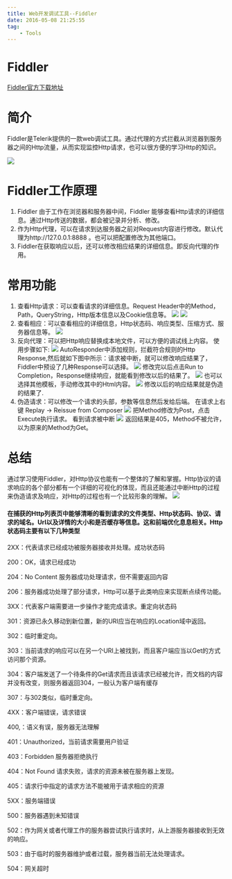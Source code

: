 ```yaml
---
title: Web开发调试工具--Fiddler
date: 2016-05-08 21:25:55
tag: 
    - Tools
---
```

# Fiddler
<a href="http://www.telerik.com/fiddler">Fiddler官方下载地址</a>

# 简介

Fiddler是Telerik提供的一款web调试工具。通过代理的方式拦截从浏览器到服务器之间的Http流量，从而实现监控Http请求，也可以很方便的学习Http的知识。

![](../content/1.jpg)

# Fiddler工作原理


1. Fiddler 由于工作在浏览器和服务器中间，Fiddler 能够查看Http请求的详细信息。通过Http传送的数据，都会被记录并分析、修改。
2. 作为Http代理，可以在请求到达服务器之前对Request内容进行修改。默认代理为http://127.0.0.1:8888 。也可以把配置修改为其他端口。
3.	Fiddler在获取响应以后，还可以修改相应结果的详细信息。即反向代理的作用。

# 常用功能

1. 查看Http请求：可以查看请求的详细信息。Request Header中的Method，Path，QueryString，Http版本信息以及Cookie信息等。
![](../content/2.png)
![](../content/3.png)
2.	查看相应：可以查看相应的详细信息，Http状态码、响应类型、压缩方式、服务器信息等。
![](../content/4.png)
3.	反向代理：可以把Http响应替换成本地文件，可以方便的调试线上内容。
使用步骤如下:
![](../content/5.png)
AutoResponder中添加规则，拦截符合规则的Http Response,然后就如下图中所示：请求被中断，就可以修改响应结果了，Fiddler中预设了几种Response可以选择。
![](../content/6.png)
修改完以后点击Run to Completion，Response继续响应，就能看到修改以后的结果了。
![](../content/7.png)
也可以选择其他模板，手动修改其中的Html内容。
![](../content/8.png)
修改以后的响应结果就是伪造的结果了.
4.	伪造请求：可以修改一个请求的头部，参数等信息然后发给后端。
在请求上右键 Replay -> Reissue from Composer
![](../content/9.png)
把Method修改为Post，点击Execute执行请求。
看到请求被中断
![](../content/10.png)
返回结果是405，Method不被允许，以为原来的Method为Get。
# 总结
通过学习使用Fiddler，对Http协议也能有一个整体的了解和掌握。Http协议的请求响应的各个部分都有一个详细的可视化的体现，而且还能通过中断Http的过程来伪造请求及响应，对Http的过程也有一个比较形象的理解。
![](../content/11.png)
#### 在捕获的Http列表页中能够清晰的看到请求的文件类型、Http状态码、协议、请求的域名。Url以及详情的大小和是否缓存等信息。这和前端优化息息相关。Http状态码主要有以下几种类型
2XX：代表请求已经成功被服务器接收并处理。成功状态码<p>
200：OK，请求已经成功<p>
204：No Content 服务器成功处理请求，但不需要返回内容<p>
206：服务器成功处理了部分请求，Http可以基于此类响应来实现断点续传功能。<p>
3XX：代表客户端需要进一步操作才能完成请求。重定向状态码<p>
301：资源已永久移动到新位置，新的URI应当在响应的Location域中返回。<p>
302：临时重定向。<p>
303：当前请求的响应可以在另一个URI上被找到，而且客户端应当以Get的方式访问那个资源。<p>
304：客户端发送了一个待条件的Get请求而且该请求已经被允许，而文档的内容并没有改变，则服务器返回304，一般认为客户端有缓存<p>
307：与302类似，临时重定向。<p>
4XX：客户端错误，请求错误<p>
400,：语义有误，服务器无法理解<p>
401：Unauthorized，当前请求需要用户验证<p>
403：Forbidden 服务器拒绝执行<p>
404：Not Found 请求失败，请求的资源未被在服务器上发现。<p>
405：请求行中指定的请求方法不能被用于请求相应的资源<p>
5XX：服务端错误<p>
500：服务器遇到未知错误<p>
502：作为网关或者代理工作的服务器尝试执行请求时，从上游服务器接收到无效的响应。<p>
503：由于临时的服务器维护或者过载，服务器当前无法处理请求。<p>
504：网关超时<p>